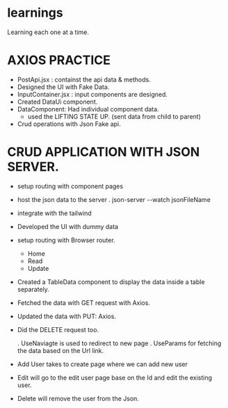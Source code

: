 # learnings
Learning each one at a time. 


# AXIOS PRACTICE
- PostApi.jsx : containst the api data & methods. 
- Designed the UI with Fake Data. 
- InputContainer.jsx : input components are designed. 
- Created DataUi component. 
- DataComponent: Had individual component data.
    - used the LIFTING STATE UP. (sent data from child to parent)
- Crud operations with Json Fake api. 


# CRUD APPLICATION WITH JSON SERVER. 
- setup routing with component pages 
- host the json data to the server
        . json-server --watch jsonFileName 
- integrate with the tailwind 
- Developed the UI with dummy data 
- setup routing with Browser router. 
    - Home 
    - Read 
    - Update 
- Created a TableData component to display the data inside a table separately. 
- Fetched the data with GET request with Axios. 
- Updated the data with PUT: Axios. 
- Did the DELETE request too. 

    . UseNaviagte is used to redirect to new page
    . UseParams for fetching the data based on the Url link. 

- Add User takes to create page where we can add new  user 
- Edit will go to the edit user page base on the Id and edit the existing user. 
- Delete will remove the user from the Json. 

